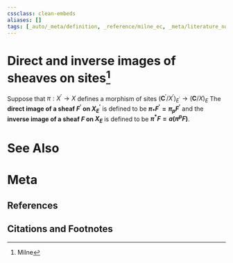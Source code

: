```yaml
---
cssclass: clean-embeds
aliases: []
tags: [_auto/_meta/definition, _reference/milne_ec, _meta/literature_note, _auto/_meta/notation]
---
```

# Direct and inverse images of sheaves on sites[^1]
Suppose that $\pi: X^{\prime} \rightarrow X$ defines a morphism of sites $\left(\mathbf{C}^{\prime} / X^{\prime}\right)_{E^{\prime}} \rightarrow(\mathbf{C} / X)_{E}$ The **direct image of a sheaf $F^{\prime}$ on $X_{E}^{\prime}$** is defined to be **$\pi_{*} F^{\prime}=\pi_{p} F^{\prime}$** and the **inverse image of a sheaf $F$ on $X_{E}$** is defined to be **$\pi^{*} F=a\left(\pi^{p} F\right)$**. 


# See Also

# Meta
## References


## Citations and Footnotes
[^1]: Milne